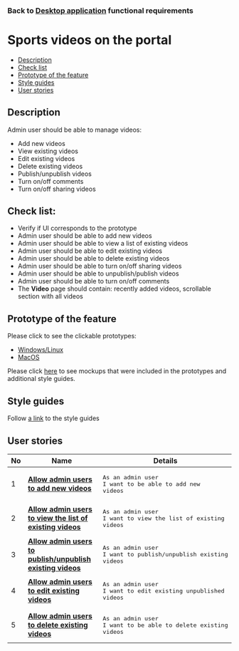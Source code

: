 ### Back to [Desktop application](/desktop_application_features/desktop_application_features_list/README.md) functional requirements

# Sports videos on the portal

- [Description](#description)
- [Check list](#check-list)
- [Prototype of the feature](#prototype-of-the-feature)
- [Style guides](#style-guides)
- [User stories](#user-stories)

## Description

Admin user should be able to manage videos:
  - Add new videos
  - View existing videos
  - Edit existing videos
  - Delete existing videos
  - Publish/unpublish videos
  - Turn on/off comments
  - Turn on/off sharing videos

## Check list:

  - Verify if UI corresponds to the prototype
  - Admin user should be able to add new videos
  - Admin user should be able to view a list of existing videos
  - Admin user should be able to edit existing videos
  - Admin user should be able to delete existing videos
  - Admin user should be able to turn on/off sharing videos
  - Admin user should be able to unpublish/publish videos
  - Admin user should be able to turn on/off comments
  - The <b>Video</b> page should contain: recently added videos, scrollable section with all videos

## Prototype of the feature

Please click to see the clickable prototypes:
  - [Windows/Linux](https://www.figma.com/proto/sj5B0S3PKcVWlggJ2Kn6ef/Video-Page?page-id=0%3A1073&node-id=8616%3A2300&viewport=266%2C48%2C0.04&scaling=min-zoom&starting-point-node-id=8616%3A2300&show-proto-sidebar=1)
  - [MacOS](https://www.figma.com/proto/sj5B0S3PKcVWlggJ2Kn6ef/Video-Page?page-id=0%3A1&node-id=8614%3A1735&viewport=266%2C48%2C0.11&scaling=min-zoom&starting-point-node-id=8614%3A1735&show-proto-sidebar=1)

Please click [here](https://www.figma.com/file/sj5B0S3PKcVWlggJ2Kn6ef/Video-Page?node-id=0%3A1) to see mockups that were included in the prototypes and additional style guides.

## Style guides

Follow [a link](https://www.figma.com/proto/0zkkf5WC77OSpvyD6YXpFE/Style-guides?page-id=0%3A1&node-id=19%3A5368&viewport=266%2C48%2C0.54&scaling=min-zoom&starting-point-node-id=19%3A5368) to the style guides

## User stories

No           |      Name     |   Details
------------ | ------------- | -------------
1 |[**Allow admin users to add new videos**](/desktop_application_features/video_page/user_stories/add_new_video)|<pre>As an admin user<br>I want to be able to add new videos</pre>
2 |[**Allow admin users to view the list of existing videos**](/desktop_application_features/video_page/user_stories/admin_videos_list/README.md)|<pre>As an admin user<br>I want to view the list of existing videos</pre>
3 |[**Allow admin users to publish/unpublish existing videos**](/desktop_application_features/video_page/user_stories/publish_unpublish_video/README.md)|<pre>As an admin user<br>I want to publish/unpublish existing videos</pre>
4 |[**Allow admin users to edit existing videos**](/desktop_application_features/video_page/user_stories/edit_existing_video/README.md)|<pre>As an admin user<br>I want to edit existing unpublished videos</pre>
5 |[**Allow admin users to delete existing videos**](/desktop_application_features/video_page/user_stories/delete_existing_video/README.md)|<pre>As an admin user<br>I want to be able to delete existing videos</pre>
